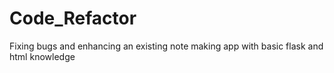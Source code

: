 # Code_Refactor
Fixing bugs and enhancing an existing note making app with basic flask and html knowledge
